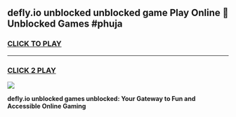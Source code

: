 
## defly.io unblocked unblocked game Play Online 👋 Unblocked Games #phuja
<h3>
<a href="https://premium.freeplayer.one?title=defly.io_unblocked&ref=21F">CLICK TO PLAY</a></h3>
<hr>

<h3>
<a href="https://premium.freeplayer.one?title=defly.io_unblocked&ref=21F">CLICK 2 PLAY</a>
  
</h3>

<a href="https://premium.freeplayer.one?title=defly.io_unblocked&ref=21F/"><img src="https://clearcache.store/games.png"></a>


**defly.io unblocked games unblocked: Your Gateway to Fun and Accessible Online Gaming**
